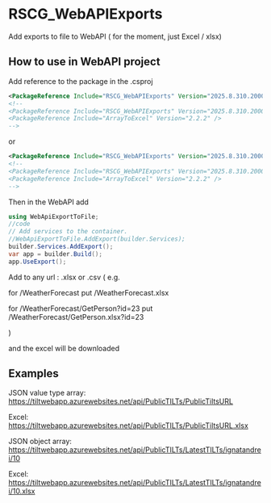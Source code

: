 # RSCG_WebAPIExports

Add exports to file to WebAPI ( for the moment, just Excel / xlsx)



## How to use in WebAPI project


Add reference to the package in the .csproj
```xml
<PackageReference Include="RSCG_WebAPIExports" Version="2025.8.310.2000" OutputItemType="Analyzer" ReferenceOutputAssembly="true"  />
<!--
<PackageReference Include="RSCG_WebAPIExports" Version="2025.8.310.2000" OutputItemType="Analyzer" ReferenceOutputAssembly="true"  />
<PackageReference Include="ArrayToExcel" Version="2.2.2" />
-->
```
or
```xml
<PackageReference Include="RSCG_WebAPIExports" Version="2025.8.310.2000" OutputItemType="Analyzer" ReferenceOutputAssembly="true"  />
<!--
<PackageReference Include="RSCG_WebAPIExports" Version="2025.8.310.2000" OutputItemType="Analyzer" ReferenceOutputAssembly="true"  />
<PackageReference Include="ArrayToExcel" Version="2.2.2" />
-->
```


Then in the WebAPI add
```csharp
using WebApiExportToFile;
//code
// Add services to the container.
//WebApiExportToFile.AddExport(builder.Services);
builder.Services.AddExport();
var app = builder.Build();
app.UseExport();

```

Add to any url : .xlsx or .csv ( e.g. 

for /WeatherForecast put /WeatherForecast.xlsx 

for /WeatherForecast/GetPerson?id=23 put /WeatherForecast/GetPerson.xlsx?id=23

) 

and the excel will be downloaded

## Examples

JSON value type array: 
https://tiltwebapp.azurewebsites.net/api/PublicTILTs/PublicTiltsURL


Excel:
https://tiltwebapp.azurewebsites.net/api/PublicTILTs/PublicTiltsURL.xlsx


JSON object array:
https://tiltwebapp.azurewebsites.net/api/PublicTILTs/LatestTILTs/ignatandrei/10

Excel:
https://tiltwebapp.azurewebsites.net/api/PublicTILTs/LatestTILTs/ignatandrei/10.xlsx